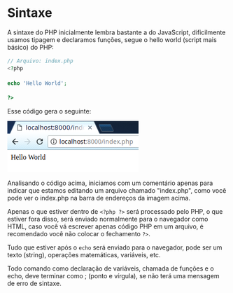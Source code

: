 # Sintaxe

A sintaxe do PHP inicialmente lembra bastante a do JavaScript, dificilmente usamos tipagem
e declaramos funções, segue o hello world (script mais básico) do PHP:

```php
// Arquivo: index.php
<?php

echo 'Hello World';

?>
```

Esse código gera o seguinte:

![Saída do Hello World](./assets/syntax/hello-world.png)

Analisando o código acima, iniciamos com um comentário apenas para indicar que estamos editando um arquivo chamado "index.php", como você pode ver o index.php na barra de endereços da imagem acima.

Apenas o que estiver dentro de `<?php ?>` será processado pelo PHP, o que estiver fora disso, será enviado normalmente para o navegador como HTML, caso você vá escrever apenas código PHP em um arquivo, é recomendado você não colocar o fechamento `?>`.

Tudo que estiver após o `echo` será enviado para o navegador, pode ser um texto (string), operações matemáticas, variáveis, etc.

Todo comando como declaração de variáveis, chamada de funções e o echo, deve terminar como ; (ponto e vírgula), se não terá uma mensagem de erro de sintaxe.
